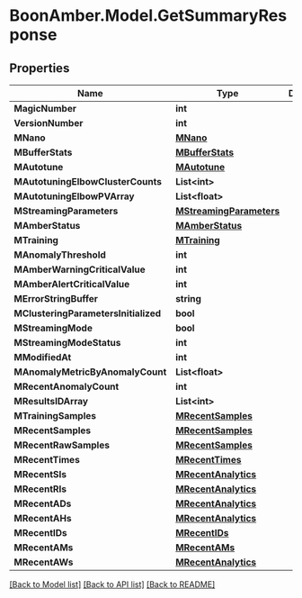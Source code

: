 # BoonAmber.Model.GetSummaryResponse

## Properties

Name | Type | Description | Notes
------------ | ------------- | ------------- | -------------
**MagicNumber** | **int** |  | [optional] 
**VersionNumber** | **int** |  | [optional] 
**MNano** | [**MNano**](MNano.md) |  | 
**MBufferStats** | [**MBufferStats**](MBufferStats.md) |  | [optional] 
**MAutotune** | [**MAutotune**](MAutotune.md) |  | 
**MAutotuningElbowClusterCounts** | **List&lt;int&gt;** |  | 
**MAutotuningElbowPVArray** | **List&lt;float&gt;** |  | 
**MStreamingParameters** | [**MStreamingParameters**](MStreamingParameters.md) |  | 
**MAmberStatus** | [**MAmberStatus**](MAmberStatus.md) |  | 
**MTraining** | [**MTraining**](MTraining.md) |  | 
**MAnomalyThreshold** | **int** |  | 
**MAmberWarningCriticalValue** | **int** |  | 
**MAmberAlertCriticalValue** | **int** |  | 
**MErrorStringBuffer** | **string** |  | [optional] 
**MClusteringParametersInitialized** | **bool** |  | [optional] 
**MStreamingMode** | **bool** |  | [optional] 
**MStreamingModeStatus** | **int** |  | [optional] 
**MModifiedAt** | **int** |  | [optional] 
**MAnomalyMetricByAnomalyCount** | **List&lt;float&gt;** |  | [optional] 
**MRecentAnomalyCount** | **int** |  | [optional] 
**MResultsIDArray** | **List&lt;int&gt;** |  | [optional] 
**MTrainingSamples** | [**MRecentSamples**](MRecentSamples.md) |  | [optional] 
**MRecentSamples** | [**MRecentSamples**](MRecentSamples.md) |  | 
**MRecentRawSamples** | [**MRecentSamples**](MRecentSamples.md) |  | 
**MRecentTimes** | [**MRecentTimes**](MRecentTimes.md) |  | 
**MRecentSIs** | [**MRecentAnalytics**](MRecentAnalytics.md) |  | 
**MRecentRIs** | [**MRecentAnalytics**](MRecentAnalytics.md) |  | 
**MRecentADs** | [**MRecentAnalytics**](MRecentAnalytics.md) |  | 
**MRecentAHs** | [**MRecentAnalytics**](MRecentAnalytics.md) |  | 
**MRecentIDs** | [**MRecentIDs**](MRecentIDs.md) |  | [optional] 
**MRecentAMs** | [**MRecentAMs**](MRecentAMs.md) |  | [optional] 
**MRecentAWs** | [**MRecentAnalytics**](MRecentAnalytics.md) |  | 

[[Back to Model list]](../README.md#documentation-for-models) [[Back to API list]](../README.md#documentation-for-api-endpoints) [[Back to README]](../README.md)

